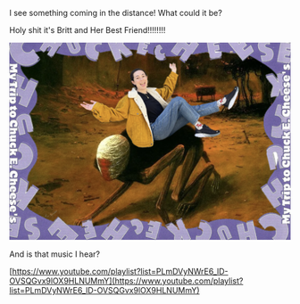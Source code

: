 I see something coming in the distance! What could it be?

Holy shit it's Britt and Her Best Friend!!!!!!!!

!["Britt riding on top of Night Creeper, a vaguely bug-like creature. Britt has her arms and legs out and looks like she's having a great time. The background is a red/orange apocalyptic wasteland."](/assets/images/bios24/britt.png "I'm taking a ride with my best friend&#10;I hope he never lets me down again&#10;He knows where he's taking me&#10;Taking me where I want to be ")

And is that music I hear?

[https://www.youtube.com/playlist?list=PLmDVyNWrE6_lD-OVSQGvx9lOX9HLNUMmY](https://www.youtube.com/playlist?list=PLmDVyNWrE6_lD-OVSQGvx9lOX9HLNUMmY)
